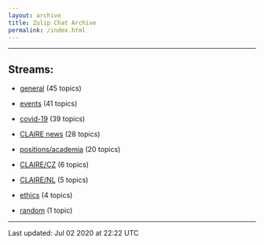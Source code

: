 ```yaml
---
layout: archive
title: Zulip Chat Archive
permalink: /index.html
---
```


---

## Streams:

* [general](stream/201199-general/index.html) (45 topics)

* [events](stream/201207-events/index.html) (41 topics)

* [covid-19](stream/226112-covid-19/index.html) (39 topics)

* [CLAIRE news](stream/201957-CLAIRE-news/index.html) (28 topics)

* [positions/academia](stream/203258-positions/academia/index.html) (20 topics)

* [CLAIRE/CZ](stream/203399-CLAIRE/CZ/index.html) (6 topics)

* [CLAIRE/NL](stream/203255-CLAIRE/NL/index.html) (5 topics)

* [ethics](stream/228366-ethics/index.html) (4 topics)

* [random](stream/202125-random/index.html) (1 topic)

<hr><p>Last updated: Jul 02 2020 at 22:22 UTC</p>
